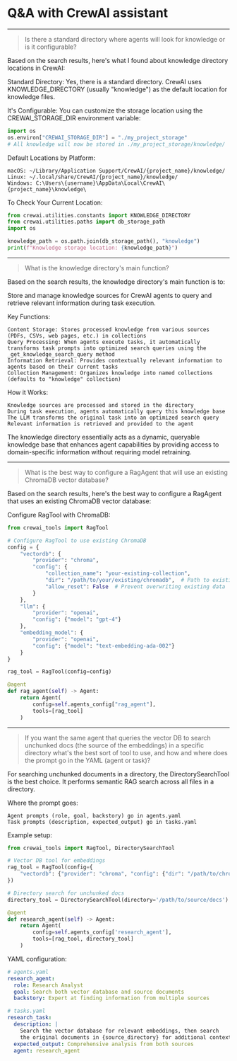 # Q&A with CrewAI assistant

---

> Is there a standard directory where agents will look for knowledge or is it configurable?

Based on the search results, here's what I found about knowledge directory locations in CrewAI:

Standard Directory: Yes, there is a standard directory. CrewAI uses KNOWLEDGE_DIRECTORY (usually "knowledge") as the default location for knowledge files.

It's Configurable: You can customize the storage location using the CREWAI_STORAGE_DIR environment variable:

```python
import os
os.environ["CREWAI_STORAGE_DIR"] = "./my_project_storage"
# All knowledge will now be stored in ./my_project_storage/knowledge/
```

Default Locations by Platform:

    macOS: ~/Library/Application Support/CrewAI/{project_name}/knowledge/
    Linux: ~/.local/share/CrewAI/{project_name}/knowledge/
    Windows: C:\Users\{username}\AppData\Local\CrewAI\{project_name}\knowledge\

To Check Your Current Location:

```python
from crewai.utilities.constants import KNOWLEDGE_DIRECTORY
from crewai.utilities.paths import db_storage_path
import os

knowledge_path = os.path.join(db_storage_path(), "knowledge")
print(f"Knowledge storage location: {knowledge_path}")
```

---

>What is the knowledge directory's main function?

Based on the search results, the knowledge directory's main function is to:

Store and manage knowledge sources for CrewAI agents to query and retrieve relevant information during task execution.

Key Functions:

    Content Storage: Stores processed knowledge from various sources (PDFs, CSVs, web pages, etc.) in collections
    Query Processing: When agents execute tasks, it automatically transforms task prompts into optimized search queries using the _get_knowledge_search_query method
    Information Retrieval: Provides contextually relevant information to agents based on their current tasks
    Collection Management: Organizes knowledge into named collections (defaults to "knowledge" collection)

How it Works:

    Knowledge sources are processed and stored in the directory
    During task execution, agents automatically query this knowledge base
    The LLM transforms the original task into an optimized search query
    Relevant information is retrieved and provided to the agent

The knowledge directory essentially acts as a dynamic, queryable knowledge base that enhances agent capabilities by providing access to domain-specific information without requiring model retraining.

---

>What is the best way to configure a RagAgent that will use an existing ChromaDB vector database?

Based on the search results, here's the best way to configure a RagAgent that uses an existing ChromaDB vector database:

Configure RagTool with ChromaDB:

```python
from crewai_tools import RagTool

# Configure RagTool to use existing ChromaDB
config = {
    "vectordb": {
        "provider": "chroma",
        "config": {
            "collection_name": "your-existing-collection",
            "dir": "/path/to/your/existing/chromadb",  # Path to existing ChromaDB
            "allow_reset": False  # Prevent overwriting existing data
        }
    },
    "llm": {
        "provider": "openai",
        "config": {"model": "gpt-4"}
    },
    "embedding_model": {
        "provider": "openai",
        "config": {"model": "text-embedding-ada-002"}
    }
}

rag_tool = RagTool(config=config)

@agent
def rag_agent(self) -> Agent:
    return Agent(
        config=self.agents_config["rag_agent"],
        tools=[rag_tool]
    )
```

---

>If you want the same agent that queries the vector DB to search unchunked docs (the source of the embeddings) in a specific directory what's the best sort of tool to use, and how and where does the prompt go in the YAML (agent or task)?

For searching unchunked documents in a directory, the DirectorySearchTool is the best choice. It performs semantic RAG search across all files in a directory.

Where the prompt goes:

    Agent prompts (role, goal, backstory) go in agents.yaml
    Task prompts (description, expected_output) go in tasks.yaml

Example setup:

```python
from crewai_tools import RagTool, DirectorySearchTool

# Vector DB tool for embeddings
rag_tool = RagTool(config={
    "vectordb": {"provider": "chroma", "config": {"dir": "/path/to/chromadb"}}
})

# Directory search for unchunked docs
directory_tool = DirectorySearchTool(directory='/path/to/source/docs')

@agent
def research_agent(self) -> Agent:
    return Agent(
        config=self.agents_config['research_agent'],
        tools=[rag_tool, directory_tool]
    )
```

YAML configuration:

```yaml
# agents.yaml
research_agent:
  role: Research Analyst
  goal: Search both vector database and source documents
  backstory: Expert at finding information from multiple sources

# tasks.yaml  
research_task:
  description: |
    Search the vector database for relevant embeddings, then search 
    the original documents in {source_directory} for additional context
  expected_output: Comprehensive analysis from both sources
  agent: research_agent
```
